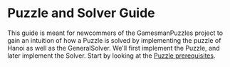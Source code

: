 # Puzzle and Solver Guide
This guide is meant for newcommers of the GamesmanPuzzles project to gain an intuition of how a Puzzle is solved by implementing the puzzle of Hanoi as well as the GeneralSolver. We'll first implement the Puzzle, and later implement the Solver. Start by looking at the [Puzzle prerequisites](0_Puzzle_Prerequisites.md).